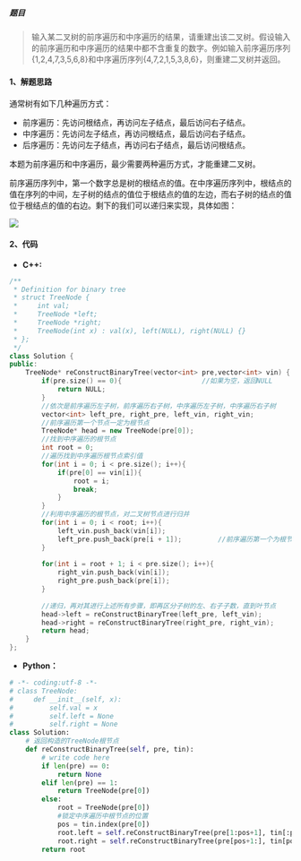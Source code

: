 ### 
##### 题目

> 输入某二叉树的前序遍历和中序遍历的结果，请重建出该二叉树。假设输入的前序遍历和中序遍历的结果中都不含重复的数字。例如输入前序遍历序列{1,2,4,7,3,5,6,8}和中序遍历序列{4,7,2,1,5,3,8,6}，则重建二叉树并返回。

#### 1、解题思路

通常树有如下几种遍历方式：

*   前序遍历：先访问根结点，再访问左子结点，最后访问右子结点。
*   中序遍历：先访问左子结点，再访问根结点，最后访问右子结点。
*   后序遍历：先访问左子结点，再访问右子结点，最后访问根结点。

本题为前序遍历和中序遍历，最少需要两种遍历方式，才能重建二叉树。

前序遍历序列中，第一个数字总是树的根结点的值。在中序遍历序列中，根结点的值在序列的中间，左子树的结点的值位于根结点的值的左边，而右子树的结点的值位于根结点的值的右边。剩下的我们可以递归来实现，具体如图：

[![](https://imgconvert.csdnimg.cn/aHR0cHM6Ly91cGxvYWQtaW1hZ2VzLmppYW5zaHUuaW8vdXBsb2FkX2ltYWdlcy8xMDUzNzU5MC1iNzQ4NzU0YjViNjExNzQzLmpwZw?x-oss-process=image/format,png)](https://www.cuijiahua.com/wp-content/uploads/2017/11/basis_4_1.jpg)

#### 2、代码
- **C++:**

```cpp
/**
 * Definition for binary tree
 * struct TreeNode {
 *     int val;
 *     TreeNode *left;
 *     TreeNode *right;
 *     TreeNode(int x) : val(x), left(NULL), right(NULL) {}
 * };
 */
class Solution {
public:
    TreeNode* reConstructBinaryTree(vector<int> pre,vector<int> vin) {
		if(pre.size() == 0){					//如果为空，返回NULL
            return NULL;
        }
        //依次是前序遍历左子树，前序遍历右子树，中序遍历左子树，中序遍历右子树
        vector<int> left_pre, right_pre, left_vin, right_vin;
        //前序遍历第一个节点一定为根节点
        TreeNode* head = new TreeNode(pre[0]);
        //找到中序遍历的根节点
        int root = 0;
        //遍历找到中序遍历根节点索引值
        for(int i = 0; i < pre.size(); i++){
            if(pre[0] == vin[i]){
                root = i;
                break;
            }
        }
       	//利用中序遍历的根节点，对二叉树节点进行归并
        for(int i = 0; i < root; i++){
            left_vin.push_back(vin[i]);
            left_pre.push_back(pre[i + 1]);			//前序遍历第一个为根节点
        }
        
        for(int i = root + 1; i < pre.size(); i++){
            right_vin.push_back(vin[i]);
            right_pre.push_back(pre[i]);
        }
        
        //递归，再对其进行上述所有步骤，即再区分子树的左、右子子数，直到叶节点
        head->left = reConstructBinaryTree(left_pre, left_vin);
        head->right = reConstructBinaryTree(right_pre, right_vin);
        return head;
    }
};
```



- **Python：**

```python
# -*- coding:utf-8 -*-
# class TreeNode:
#     def __init__(self, x):
#         self.val = x
#         self.left = None
#         self.right = None
class Solution:
    # 返回构造的TreeNode根节点
    def reConstructBinaryTree(self, pre, tin):
        # write code here
        if len(pre) == 0:
            return None
        elif len(pre) == 1:
            return TreeNode(pre[0])
        else:
            root = TreeNode(pre[0])
            #锁定中序遍历中根节点的位置
            pos = tin.index(pre[0]) 
            root.left = self.reConstructBinaryTree(pre[1:pos+1], tin[:pos])
            root.right = self.reConstructBinaryTree(pre[pos+1:], tin[pos+1:])
        return root
```
